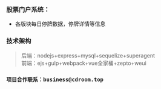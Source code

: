 ### 股票门户系统：
- 各版块每日停牌数据，停牌详情等信息
### 技术架构
> 后端：nodejs+express+mysql+sequelize+superagent <br />
> 前端：ejs+gulp+webpack+vue全家桶+zepto+weui
### `项目合作联系：business@cdroom.top`
